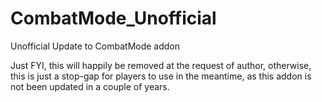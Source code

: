 # CombatMode_Unofficial
Unofficial Update to CombatMode addon


Just FYI, this will happily be removed at the request of author, otherwise, this is just a stop-gap for players to use in the meantime, as this addon is not been updated in a couple of years.

